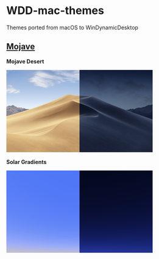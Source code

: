 # WDD-mac-themes
Themes ported from macOS to WinDynamicDesktop

## [Mojave](https://github.com/t1m0thyj/WDD-mac-themes/releases/tag/mojave)

**Mojave Desert**

![Mojave Desert](images/Mojave_Desert.jpg)

**Solar Gradients**

![Solar Gradients](images/Solar_Gradients.jpg)
